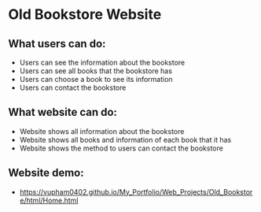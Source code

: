 # Old Bookstore Website

## What users can do:
  - Users can see the information about the bookstore 
  - Users can see all books that the bookstore has
  - Users can choose a book to see its information
  - Users can contact the bookstore

## What website can do:
  - Website shows all information about the bookstore
  - Website shows all books and information of each book that it has
  - Website shows the method to users can contact the bookstore

## Website demo:
  - https://vupham0402.github.io/My_Portfolio/Web_Projects/Old_Bookstore/html/Home.html
